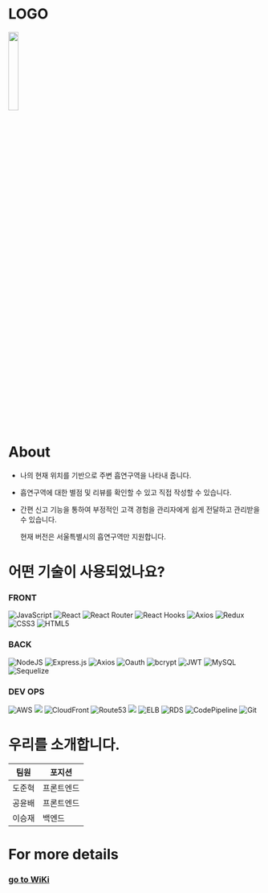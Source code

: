 # LOGO

<img src="https://cdn.discordapp.com/attachments/924939708377739287/925975238934667264/logo.png" width="20%" height="20%">


# About

* 나의 현재 위치를 기반으로 주변 흡연구역을 나타내 줍니다.

* 흡연구역에 대한 별점 및 리뷰를 확인할 수 있고 직접 작성할 수 있습니다.

* 간편 신고 기능을 통하여 부정적인 고객 경험을 관리자에게 쉽게 전달하고 관리받을 수 있습니다.

    현재 버전은 서울특별시의 흡연구역만 지원합니다.

# 어떤 기술이 사용되었나요?

### FRONT

![JavaScript](https://img.shields.io/badge/javascript-%23323330.svg?style=for-the-badge&logo=javascript&logoColor=%23F7DF1E)
![React](https://img.shields.io/badge/react-%2320232a.svg?style=for-the-badge&logo=react&logoColor=%2361DAFB)
![React Router](https://img.shields.io/badge/React_Router-CA4245?style=for-the-badge&logo=react-router&logoColor=white)
![React Hooks](https://img.shields.io/badge/reacthooks-D79A1.svg?style=for-the-badge&logo=reacthooks&logoColor=white)
![Axios](https://img.shields.io/badge/axios-b559d4?style=for-the-badge&logo=&logoColor=white)
![Redux](https://img.shields.io/badge/redux-%231572B6.svg?style=for-the-badge&logo=redux&logoColor=white)
![CSS3](https://img.shields.io/badge/css3-%231572B6.svg?style=for-the-badge&logo=css3&logoColor=white)
![HTML5](https://img.shields.io/badge/html5-%23E34F26.svg?style=for-the-badge&logo=html5&logoColor=white)

### BACK

![NodeJS](https://img.shields.io/badge/node.js-6DA55F?style=for-the-badge&logo=node.js&logoColor=white) 
![Express.js](https://img.shields.io/badge/express.js-%23404d59.svg?style=for-the-badge&logo=express&logoColor=%2361DAFB) 
![Axios](https://img.shields.io/badge/axios-b559d4?style=for-the-badge&logo=&logoColor=white)
![Oauth](https://img.shields.io/badge/oauth-%23E34F26.svg?style=for-the-badge&logo=oauth&logoColor=white)
![bcrypt](https://img.shields.io/badge/bcrypt-navy?style=for-the-badge&logo=&logoColor=white)
![JWT](https://img.shields.io/badge/JWT-black?style=for-the-badge&logo=JSON%20web%20tokens)
![MySQL](https://img.shields.io/badge/mysql-%2320232a.svg?style=for-the-badge&logo=mysql&logoColor=white) 
![Sequelize](https://img.shields.io/badge/Sequelize-52B0E7?style=for-the-badge&logo=Sequelize&logoColor=white) 
### DEV OPS

![AWS](https://img.shields.io/badge/AWS-%23FF9900.svg?style=for-the-badge&logo=amazon-aws&logoColor=white)
<img src="https://img.shields.io/badge/S3-a11535?style=for-the-badge&logo=&logoColor=white">
![CloudFront](https://img.shields.io/badge/cloudFront-b559d4?style=for-the-badge&logo=cloudFront&logoColor=white)
![Route53](https://img.shields.io/badge/route53-black?style=for-the-badge&logo=route53%20web%20tokens)
<img src="https://img.shields.io/badge/EC2-eb6213?style=for-the-badge&logo=&logoColor=white">
![ELB](https://img.shields.io/badge/elb-6DA55F?style=for-the-badge&logo=elb&logoColor=white)
![RDS](https://img.shields.io/badge/rds-%23404d59.svg?style=for-the-badge&logo=rds&logoColor=%2361DAFB)
![CodePipeline](https://img.shields.io/badge/Codepipeline-%23E34F26.svg?style=for-the-badge&logo=&logoColor=whitee)
![Git](https://img.shields.io/badge/git-%23F05033.svg?style=for-the-badge&logo=git&logoColor=white)

# 우리를 소개합니다.

| 팀원   | 포지션     |
| ------ | ---------- |
| 도준혁 | 프론트엔드 |
| 공윤배 | 프론트엔드 |
| 이승재 | 백엔드     |

# For more details

### [go to WiKi](https://github.com/codestates/CloudLounge/wiki)
